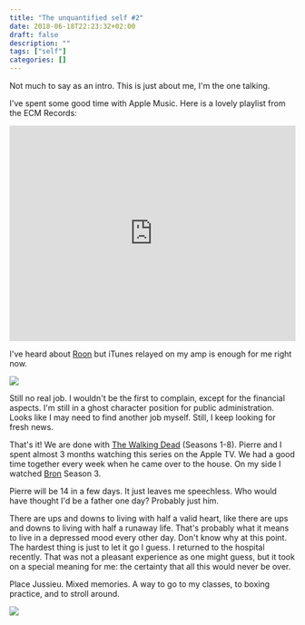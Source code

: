 ```yaml
---
title: "The unquantified self #2"
date: 2018-06-18T22:23:32+02:00
draft: false
description: ""
tags: ["self"]
categories: []
---
```


Not much to say as an intro. This is just about me, I'm the one talking.

<!--more-->

I've spent some good time with Apple Music. Here is a lovely playlist from the ECM Records:

<iframe src="https://tools.applemusic.com/embed/v1/playlist/pl.2be32369b46d4c7ea419141a34295e6b?country=fr" height="380px" width="100%" frameborder="0"></iframe>

I've heard about [Roon](https://www.baty.net/2018/the-roon-music-player-is-awesome/) but iTunes relayed on my amp is enough for me right now.

![](/img/IMG_0184.jpg)

Still no real job. I wouldn't be the first to complain, except for the financial aspects. I'm still in a ghost character position for public administration. Looks like I may need to find another job myself. Still, I keep looking for fresh news.

That's it! We are done with [The Walking Dead](https://en.wikipedia.org/wiki/The_Walking_Dead_(TV_series)) (Seasons 1-8). Pierre and I spent almost 3 months watching this series on the Apple TV. We had a good time together every week when he came over to the house. On my side I watched [Bron](https://en.wikipedia.org/wiki/The_Bridge_(Scandinavian_TV_series)) Season 3.

Pierre will be 14 in a few days. It just leaves me speechless. Who would have thought I'd be a father one day? Probably just him.

There are ups and downs to living with half a valid heart, like there are ups and downs to living with half a runaway life. That's probably what it means to live in a depressed mood every other day. Don't know why at this point. The hardest thing is just to let it go I guess. I returned to the hospital recently. That was not a pleasant experience as one might guess, but it took on a special meaning for me: the certainty that all this would never be over.

Place Jussieu. Mixed memories. A way to go to my classes, to boxing practice, and to stroll around.

![](/img/IMG_0185.JPG)
